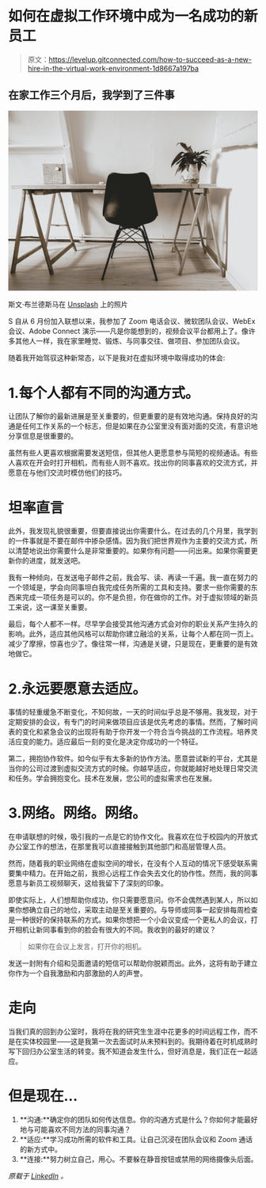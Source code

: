 # 如何在虚拟工作环境中成为一名成功的新员工

> 原文：<https://levelup.gitconnected.com/how-to-succeed-as-a-new-hire-in-the-virtual-work-environment-1d8667a197ba>

## 在家工作三个月后，我学到了三件事

![](img/9aa1209518e3aa52fe15af8da5c36b45.png)

斯文·布兰德斯马在 [Unsplash](https://unsplash.com?utm_source=medium&utm_medium=referral) 上的照片

S 自从 6 月份加入联想以来，我参加了 Zoom 电话会议、微软团队会议、WebEx 会议、Adobe Connect 演示——凡是你能想到的，视频会议平台都用上了。像许多其他人一样，我在家里睡觉、锻炼、与同事交往、做项目、参加团队会议。

随着我开始驾驭这种新常态，以下是我对在虚拟环境中取得成功的体会:

# 1.每个人都有不同的沟通方式。

让团队了解你的最新进展是至关重要的，但更重要的是有效地沟通。保持良好的沟通是任何工作关系的一个标志，但是如果在办公室里没有面对面的交流，有意识地分享信息是很重要的。

虽然有些人更喜欢根据需要发送短信，但其他人更愿意参与简短的视频通话。有些人喜欢在开会时打开相机，而有些人则不喜欢。找出你的同事喜欢的交流方式，并愿意在与他们交流时模仿他们的技巧。

# 坦率直言

此外，我发现礼貌很重要，但要直接说出你需要什么。在过去的几个月里，我学到的一件事就是不要在邮件中掺杂感情。因为我们把世界观作为主要的交流方式，所以清楚地说出你需要什么是非常重要的。如果你有问题——问出来。如果你需要更新你的进度，就发送吧。

我有一种倾向，在发送电子邮件之前，我会写、读、再读一千遍。我一直在努力的一个领域是，学会向同事坦白我完成任务所需的工具和支持。要求一些你需要的东西来完成一项任务是可以的。你不是负担，你在做你的工作。对于虚拟领域的新员工来说，这一课至关重要。

最后，每个人都不一样。尽早学会接受其他沟通方式会对你的职业关系产生持久的影响。此外，适应其他风格可以帮助你建立融洽的关系，让每个人都在同一页上。减少了摩擦，惊喜也少了。像往常一样，沟通是关键，只是现在，更重要的是有效地做它。

# 2.永远要愿意去适应。

事情的轻重缓急不断变化，不知何故，一天的时间似乎总是不够用。我发现，对于定期安排的会议，有专门的时间来做项目应该是优先考虑的事情。然而，了解时间表的变化和紧急会议的出现将有助于你开发一个符合当今挑战的工作流程。培养灵活应变的能力。适应最后一刻的变化是决定你成功的一个特征。

第二，拥抱协作软件。如今似乎有太多新的协作方法。愿意尝试新的平台，尤其是当你的公司过渡到虚拟交流方式的时候。你越早适应，你就能越好地处理日常交流和任务。学会拥抱变化。技术在发展，您公司的虚拟需求也在发展。

# 3.网络。网络。网络。

在申请联想的时候，吸引我的一点是它的协作文化。我喜欢在位于校园内的开放式办公室工作的想法，在那里我可以直接接触到其他部门和高层管理人员。

然而，随着我的职业网络在虚拟空间的增长，在没有个人互动的情况下感受联系需要集中精力。在开始之前，我担心远程工作会失去文化的协作性。然而，我的同事愿意与新员工视频聊天，这给我留下了深刻的印象。

即使实际上，人们想帮助你成功，你只需要愿意问。你不会偶然遇到某人，所以如果你想确立自己的地位，采取主动是至关重要的。与导师或同事一起安排每周检查是一种很好的保持联系的方式。如果你想把一个小会议变成一个更私人的会议，打开相机让新同事看到你的脸会有很大的不同。我收到的最好的建议？

> 如果你在会议上发言，打开你的相机。

发送一封附有介绍和见面邀请的短信可以帮助你脱颖而出。此外，这将有助于建立你作为一个自我激励和内部激励的人的声誉。

# 走向

当我们真的回到办公室时，我将在我的研究生生涯中花更多的时间远程工作，而不是在实体校园里——这是我第一次去面试时从未预料到的。我期待着在时机成熟时写下回归办公室生活的转变。我不知道会发生什么，但好消息是，我们正在一起适应。

# 但是现在…

1.  **沟通:**确定你的团队如何传达信息。你的沟通方式是什么？你如何才能最好地与可能喜欢不同方法的同事沟通？
2.  **适应:**学习成功所需的软件和工具。让自己沉浸在团队会议和 Zoom 通话的新方式中。
3.  **连接:**努力树立自己，用心。不要躲在静音按钮或禁用的网络摄像头后面。

*原载于* [*LinkedIn*](https://www.linkedin.com/pulse/three-things-ive-learned-after-months-working-from-home-kayla-coghlan/?trackingId=75J7mFDZQGSEQKS5DGZt4Q%3D%3D) *。*